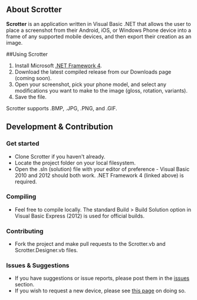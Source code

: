 About Scrotter
--------------

**Scrotter** is an application written in Visual Basic .NET that allows the user to place a screenshot from their Android, iOS, or Windows Phone device into a frame of any supported mobile devices, and then export their creation as an image.

##Using Scrotter

1. Install Microsoft [.NET Framework 4](http://www.microsoft.com/en-us/download/details.aspx?id=17851).
2. Download the latest compiled release from our Downloads page (coming soon).
3. Open your screenshot, pick your phone model, and select any modifications you want to make to the image (gloss, rotation, variants).
4. Save the file.

Scrotter supports .BMP, .JPG, .PNG, and .GIF.

Development & Contribution
--------------------------

### Get started

- Clone Scrotter if you haven't already.
- Locate the project folder on your local filesystem.
- Open the .sln (solution) file with your editor of preference - Visual Basic 2010 and 2012 should both work. .NET Framework 4 (linked above) is required.

### Compiling

- Feel free to compile locally. The standard Build > Build Solution option in Visual Basic Express (2012) is used for official builds.

### Contributing

- Fork the project and make pull requests to the Scrotter.vb and Scrotter.Designer.vb files.

### Issues & Suggestions

- If you have suggestions or issue reports, please post them in the [issues](https://github.com/Yttrium-tYcLief/Scrotter/issues) section.
- If you wish to request a new device, please see [this page]() on doing so.
